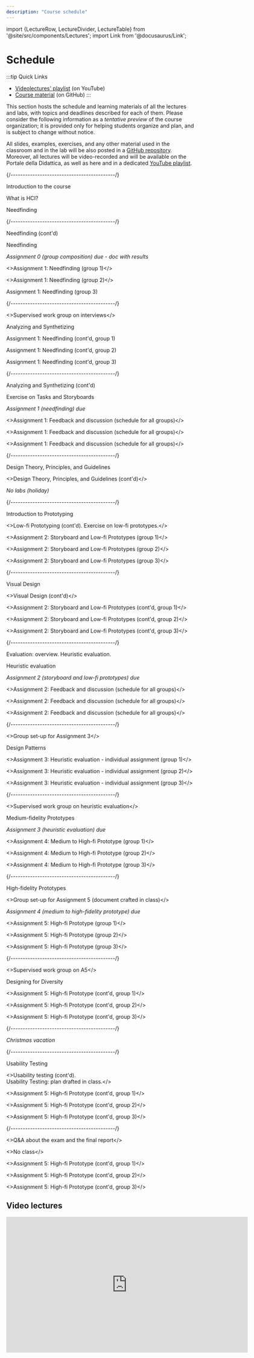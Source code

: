 ```yaml
---
description: "Course schedule"
---
```


import {LectureRow, LectureDivider, LectureTable} from '@site/src/components/Lectures';
import Link from '@docusaurus/Link';


# Schedule

:::tip Quick Links
* [Videolectures' playlist](https://www.youtube.com/playlist?list=PLs7DWGc_wmwRwGT5u9W9TKenphrJKtDss) (on YouTube)
* [Course material](https://github.com/polito-hci-2023/materials) (on GitHub)
:::

This section hosts the schedule and learning materials of all the lectures and labs, with topics and deadlines described for each of them. Please consider the following information as a _tentative preview_ of the course organization; it is provided only for helping students organize and plan, and is subject to change without notice.

All slides, examples, exercises, and any other material used in the classroom and in the lab will be also posted in a [GitHub repository](https://github.com/polito-hci-2023/materials). Moreover, all lectures will be video-recorded and will be available on the Portale della Didattica, as well as here and in a dedicated [YouTube playlist](https://www.youtube.com/playlist?list=PLs7DWGc_wmwRwGT5u9W9TKenphrJKtDss).

<LectureTable defaultTeacher="Luigi De Russis" defaultType="Lecture" showMaterial={false} language='EN'>

<LectureDivider topic='Week 01'/>{/*-------------------------------------------*/}

<LectureRow
    date="02/10/2023" time="14:30-16:00"
    video="https://youtu.be/S6_VuAk8taA"
    >
    <Link to="https://polito-hci-2023.github.io/materials/slides/00-intro.pdf" title="Course introduction slides in PDF">Introduction to the course</Link>
</LectureRow>

<LectureRow 
    date="03/10/2023" time="17:30-19:00"
    video="https://youtu.be/wWwFxNahoTA"
    >
    <Link to="https://polito-hci-2023.github.io/materials/slides/01-whatisHCI.pdf" title="Slides on introduction to HCI in PDF">What is HCI?</Link>
</LectureRow>

<LectureRow
    date="04/10/2023" time="13:00-14:30"
    video="https://youtu.be/9_OdwSfnElM"
    >
    <Link to="https://polito-hci-2023.github.io/materials/slides/02-needfinding.pdf" title="Needfinding slides in PDF">Needfinding</Link>
</LectureRow>

<LectureDivider topic='Week 02'/>{/*-------------------------------------------*/}

<LectureRow
    date="09/10/2023" time="14:30-16:00"
    video="https://youtu.be/wu4ASikBZZ8"
    >
    <span>Needfinding (cont'd)</span>
</LectureRow>

<LectureRow 
    date="10/10/2023" time="17:30-19:00" type="Exercise"
    video="https://youtu.be/uynZynu7EKE"
    >
    <Link to="https://polito-hci-2023.github.io/materials/slides/02b-needfinding-exercise.pdf" title="Exercise on needfinding">Needfinding</Link>
</LectureRow>

<LectureRow variant='success'
    date="10/10/2023" time="EOD" type="" teacher=""
    >
    <em>Assignment 0 (group composition) due - <Link to="https://docs.google.com/spreadsheets/d/1onS_mR75WWrs4NwDaIapE9KAfhRxd1jm8KXIem5h_nY" title="Groups-Themes match">doc with results</Link></em>
</LectureRow>

<LectureRow 
    date="11/10/2023" time="13:00-14:30" type="Lab" teacher="Alberto Monge Roffarello"
    >
    <><Link to="https://polito-hci-2023.github.io/materials/assignments/A1-needfinding.pdf" title="First assignment">Assignment 1: Needfinding</Link> (<Link to="https://docs.google.com/spreadsheets/d/1onS_mR75WWrs4NwDaIapE9KAfhRxd1jm8KXIem5h_nY" title="Groups-Themes match">group 1</Link>)</>
</LectureRow>

<LectureRow 
    date="11/10/2023" time="14:30-16:00" type="Lab" 
    >
    <><Link to="https://polito-hci-2023.github.io/materials/assignments/A1-needfinding.pdf" title="First assignment">Assignment 1: Needfinding</Link> (<Link to="https://docs.google.com/spreadsheets/d/1onS_mR75WWrs4NwDaIapE9KAfhRxd1jm8KXIem5h_nY" title="Groups-Themes match">group 2</Link>)</>
</LectureRow>

<LectureRow 
    date="11/10/2023" time="16:00-17:30" type="Lab" teacher="Tommaso Calò"
    ><Link to="https://polito-hci-2023.github.io/materials/assignments/A1-needfinding.pdf" title="First assignment">Assignment 1: Needfinding</Link> (<Link to="https://docs.google.com/spreadsheets/d/1onS_mR75WWrs4NwDaIapE9KAfhRxd1jm8KXIem5h_nY" title="Groups-Themes match">group 3</Link>)</LectureRow>

<LectureDivider topic='Week 03'/>{/*-------------------------------------------*/}

<LectureRow
    date="16/10/2023" time="14:30-16:00" type="Exercise"
    >
    <>Supervised work group on interviews</>
</LectureRow>

<LectureRow 
    date="17/10/2023" time="17:30-19:00"
    video="https://youtu.be/FAj3r1CTtkI"
    >
    <Link to="https://polito-hci-2023.github.io/materials/slides/03-analyzing.pdf" title="Task analysis, scenarios, and storyboards (PDF)">Analyzing and Synthetizing</Link>
</LectureRow>

<LectureRow 
    date="18/10/2023" time="13:00-14:30" type="Lab" teacher="Alberto Monge Roffarello"
    >Assignment 1: Needfinding (cont'd, group 1)</LectureRow>

<LectureRow 
    date="18/10/2023" time="14:30-16:00" type="Lab" teacher="Alberto Monge Roffarello"
    >Assignment 1: Needfinding (cont'd, group 2)</LectureRow>

<LectureRow 
    date="18/10/2023" time="16:00-17:30" type="Lab" teacher="Tommaso Calò"
    >Assignment 1: Needfinding (cont'd, group 3)</LectureRow>

<LectureDivider topic='Week 04'/>{/*-------------------------------------------*/}

<LectureRow
    date="23/10/2023" time="14:30-16:00"
    video="https://youtu.be/vpZgjmfiSPQ"
    >Analyzing and Synthetizing (cont'd)</LectureRow>

<LectureRow 
    date="24/10/2023" time="17:30-19:00" type="Exercise"
    video="https://youtu.be/OsPlTPsB2Oo"
    >
    <Link to="https://polito-hci-2023.github.io/materials/slides/03b-analyzing-exercise.pdf" title="Exercise on tasks and storyboards (PDF)">Exercise on Tasks and Storyboards</Link>
</LectureRow>

<LectureRow variant="success" date="24/10/2023" time="EOD" teacher="" type="">
    <em>Assignment 1 (needfinding) due</em>
</LectureRow>

<LectureRow 
    date="25/10/2023" time="13:00-14:30" type="Lab" teacher="All"
    >
    <>Assignment 1: Feedback and discussion (<Link to="https://docs.google.com/spreadsheets/d/1NngPG8eniNBA2pFE4qbOaYt1zSBjm6HF8UrwcEfHo_w" title="Schedule for the feedback session">schedule for all groups</Link>)</>
</LectureRow>

<LectureRow 
    date="25/10/2023" time="14:30-16:00" type="Lab" teacher="All"
    >
    <>Assignment 1: Feedback and discussion (<Link to="https://docs.google.com/spreadsheets/d/1NngPG8eniNBA2pFE4qbOaYt1zSBjm6HF8UrwcEfHo_w" title="Schedule for the feedback session">schedule for all groups</Link>)</>
</LectureRow>

<LectureRow 
    date="25/10/2023" time="16:00-17:30" type="Lab" teacher="All"
    >
    <>Assignment 1: Feedback and discussion (<Link to="https://docs.google.com/spreadsheets/d/1NngPG8eniNBA2pFE4qbOaYt1zSBjm6HF8UrwcEfHo_w" title="Schedule for the feedback session">schedule for all groups</Link>)</>
</LectureRow>

<LectureDivider topic='Week 05'/>{/*-------------------------------------------*/}

<LectureRow
    date="30/10/2023" time="14:30-16:00"
    video="https://youtu.be/q92i5Z-uiuI"
    >
    <Link to="https://polito-hci-2023.github.io/materials/slides/04-design-principles.pdf" title="Design theories, principles, and guidelines (PDF)">Design Theory, Principles, and Guidelines</Link>
</LectureRow>

<LectureRow 
    date="31/10/2023" time="17:30-19:00"
    video="https://youtu.be/X01UHPrYTAs"
    >
    <>Design Theory, Principles, and Guidelines (cont'd)</>
</LectureRow>

<LectureRow date="01/11/2023" variant="warning" type="" teacher=""
    >
    <em>No labs (holiday)</em>
</LectureRow>

<LectureDivider topic='Week 06'/>{/*-------------------------------------------*/}

<LectureRow
    date="06/11/2023" time="14:30-16:00"
    video="https://youtu.be/Fp8LKOxVI5s"
    >
    <Link to="https://polito-hci-2023.github.io/materials/slides/05-low-fi-prototypes.pdf" title="Prototyping">Introduction to Prototyping</Link>
</LectureRow>

<LectureRow 
    date="07/11/2023" time="17:30-19:00" type="Exercise"
    video="https://youtu.be/8ZqCF5ud4z4"
    >
    <>Low-fi Prototyping (cont'd). <Link to="https://polito-hci-2023.github.io/materials/slides/05b-low-fi-prototypes-exercise.pdf" title="Critique of low-fi prototypes">Exercise on low-fi prototypes</Link>.</>
</LectureRow>

<LectureRow 
    date="08/11/2023" time="13:00-14:30" type="Lab" teacher="Alberto Monge Roffarello"
    >
    <><Link to="https://polito-hci-2023.github.io/materials/assignments/A2-storyboard-paper-prototypes.pdf" title="Second assignment">Assignment 2: Storyboard and Low-fi Prototypes</Link> (group 1)</>
</LectureRow>

<LectureRow 
    date="08/11/2023" time="14:30-16:00" type="Lab" teacher="Luigi De Russis"
    >
    <><Link to="https://polito-hci-2023.github.io/materials/assignments/A2-storyboard-paper-prototypes.pdf" title="Second assignment">Assignment 2: Storyboard and Low-fi Prototypes</Link> (group 2)</>
</LectureRow>

<LectureRow 
    date="08/11/2023" time="16:00-17:30" type="Lab" teacher="Tommaso Calò"
    >
    <><Link to="https://polito-hci-2023.github.io/materials/assignments/A2-storyboard-paper-prototypes.pdf" title="Second assignment">Assignment 2: Storyboard and Low-fi Prototypes</Link> (group 3)</>
</LectureRow>

<LectureDivider topic='Week 07'/>{/*-------------------------------------------*/}

<LectureRow
    date="13/11/2023" time="14:30-16:00"
    video="https://youtu.be/R5C_xz_lZtA"
    >
    <Link to="https://polito-hci-2023.github.io/materials/slides/06-visualdesign.pdf" title="Visual design and navigation">Visual Design</Link>
</LectureRow>

<LectureRow 
    date="14/11/2023" time="17:30-19:00"
    video="https://youtu.be/JrBcXjsqmmo"
    >
    <>Visual Design (cont'd)</>
</LectureRow>

<LectureRow 
    date="15/11/2023" time="13:00-14:30" type="Lab" teacher="Alberto Monge Roffarello"
    >
    <>Assignment 2: Storyboard and Low-fi Prototypes (cont'd, group 1)</>
</LectureRow>

<LectureRow 
    date="15/11/2023" time="14:30-16:00" type="Lab" teacher="Luigi De Russis"
    >
    <>Assignment 2: Storyboard and Low-fi Prototypes (cont'd, group 2)</>
</LectureRow>

<LectureRow 
    date="15/11/2023" time="16:00-17:30" type="Lab" teacher="Tommaso Calò"
    >
    <>Assignment 2: Storyboard and Low-fi Prototypes (cont'd, group 3)</>
</LectureRow>

<LectureDivider topic='Week 08'/>{/*-------------------------------------------*/}

<LectureRow
    date="20/11/2023" time="14:30-16:00" 
    video="https://youtu.be/xQQ3f9DV5Lo"
    teacher="Alberto Monge Roffarello"
    >
    <Link to="https://polito-hci-2023.github.io/materials/slides/07-heuristic-evaluation.pdf" title="Evaluation: Introduction and Heuristics">Evaluation: overview. Heuristic evaluation.</Link>
</LectureRow>

<LectureRow 
    date="21/11/2023" time="17:30-19:00"
    video="https://youtu.be/PwfQyt2ASwo"
    type="Exercise" teacher="Alberto Monge Roffarello"
    >
    <Link to="https://polito-hci-2023.github.io/materials/slides/07b-heuristic-evaluation-exercise.pdf" title="Exercise on Heuristic Evaluation">Heuristic evaluation</Link>
</LectureRow>

<LectureRow variant="success" date="21/11/2023" time="EOD" teacher="" type="">
    <em>Assignment 2 (storyboard and low-fi prototypes) due</em>
</LectureRow>

<LectureRow 
    date="22/11/2023" time="13:00-14:30" type="Lab" teacher="All"
    >
    <>Assignment 2: Feedback and discussion (<Link to="https://docs.google.com/spreadsheets/d/1W5maJ0hBiGLfgS_EttpQQM7CYw0moe1t9BIubdS7o5Y">schedule for all groups</Link>)</>
</LectureRow>

<LectureRow 
    date="22/11/2023" time="14:30-16:00" type="Lab" teacher="All"
    >
    <>Assignment 2: Feedback and discussion (<Link to="https://docs.google.com/spreadsheets/d/1W5maJ0hBiGLfgS_EttpQQM7CYw0moe1t9BIubdS7o5Y">schedule for all groups</Link>)</>
</LectureRow>

<LectureRow 
    date="22/11/2023" time="16:00-17:30" type="Lab" teacher="All"
    >
    <>Assignment 2: Feedback and discussion (<Link to="https://docs.google.com/spreadsheets/d/1W5maJ0hBiGLfgS_EttpQQM7CYw0moe1t9BIubdS7o5Y">schedule for all groups</Link>)</>
</LectureRow>

<LectureDivider topic='Week 09'/>{/*-------------------------------------------*/}

<LectureRow
    date="27/11/2023" time="14:30-16:00" type="Exercise" teacher="Alberto Monge Roffarello"
    >
    <>Group set-up for Assignment 3</>
</LectureRow>

<LectureRow 
    date="28/11/2023" time="17:30-19:00" teacher="Alberto Monge Roffarello"
    video="https://youtu.be/KWKWM-7V8to"
    >
    <Link to="https://polito-hci-2023.github.io/materials/slides/08-design-patterns.pdf" title="Design Patterns">Design Patterns</Link>
</LectureRow>

<LectureRow 
    date="29/11/2023" time="13:00-14:30" type="Lab" teacher="Alberto Monge Roffarello"
    >
    <><Link to="https://polito-hci-2023.github.io/materials/assignments/A3-heuristic-evaluation.pdf" title="Third assignment">Assignment 3: Heuristic evaluation - individual assignment</Link> (group 1)</>
</LectureRow>

<LectureRow 
    date="29/11/2023" time="14:30-16:00" type="Lab" teacher="Alberto Monge Roffarello"
    >
    <><Link to="https://polito-hci-2023.github.io/materials/assignments/A3-heuristic-evaluation.pdf" title="Third assignment">Assignment 3: Heuristic evaluation - individual assignment</Link> (group 2)</>
</LectureRow>

<LectureRow 
    date="29/11/2023" time="16:00-17:30" type="Lab" teacher="Tommaso Calò"
    >
    <><Link to="https://polito-hci-2023.github.io/materials/assignments/A3-heuristic-evaluation.pdf" title="Third assignment">Assignment 3: Heuristic evaluation - individual assignment</Link> (group 3)</>
</LectureRow>

<LectureDivider topic='Week 10'/>{/*-------------------------------------------*/}

<LectureRow
    date="04/12/2023" time="14:30-16:00" type="Exercise" teacher="Tommaso Calò"
    >
    <>Supervised work group on heuristic evaluation</>
</LectureRow>

<LectureRow 
    date="05/12/2023" time="17:30-19:00" teacher="Alberto Monge Roffarello"
    video="https://youtu.be/Zv-fkhRltIw"
    >
      <Link to="https://polito-hci-2023.github.io/materials/slides/09-mid-fi-prototypes.pdf" title="Medium fidelity prototypes">Medium-fidelity Prototypes</Link>
</LectureRow>

<LectureRow variant="success" date="05/12/2023" time="EOD" teacher="" type="">
    <em>Assignment 3 (heuristic evaluation) due</em>
</LectureRow>

<LectureRow 
    date="06/12/2023" time="13:00-14:30" type="Lab" teacher="Alberto Monge Roffarello"
    >
    <><Link to="https://polito-hci-2023.github.io/materials/assignments/A4-mid-to-hi-fidelity.pdf" title="Fourth assignment">Assignment 4: Medium to High-fi Prototype</Link> (group 1)</>
</LectureRow>

<LectureRow 
    date="06/12/2023" time="14:30-16:00" type="Lab" teacher="Alberto Monge Roffarello"
    >
    <><Link to="https://polito-hci-2023.github.io/materials/assignments/A4-mid-to-hi-fidelity.pdf" title="Fourth assignment">Assignment 4: Medium to High-fi Prototype</Link> (group 2)</>
</LectureRow>

<LectureRow 
    date="06/12/2023" time="16:00-17:30" type="Lab" teacher="Tommaso Calò"
    >
    <><Link to="https://polito-hci-2023.github.io/materials/assignments/A4-mid-to-hi-fidelity.pdf" title="Fourth assignment">Assignment 4: Medium to High-fi Prototype</Link> (group 3)</>
</LectureRow>

<LectureDivider topic='Week 11'/>{/*-------------------------------------------*/}

<LectureRow
    date="11/12/2023" time="14:30-16:00"
    video="https://youtu.be/4u3bjH1CQ_U"
    >
     <Link to="https://polito-hci-2023.github.io/materials/slides/10-hi-fi-prototypes.pdf" title="High fidelity prototypes">High-fidelity Prototypes</Link>
</LectureRow>

<LectureRow 
    date="12/12/2023" time="17:30-19:00" type="Exercise"
    >
    <>Group set-up for Assignment 5 (<Link to="https://polito-hci-2023.github.io/materials/slides/10a-tech-choices.pdf" title="Options for implementing the hi-fi prototypes">document crafted in class</Link>)</>
</LectureRow>

<LectureRow variant="success" date="12/12/2023" time="EOD" teacher="" type="">
    <em>Assignment 4 (medium to high-fidelity prototype) due</em>
</LectureRow>

<LectureRow 
    date="13/12/2023" time="13:00-14:30" type="Lab" teacher="Alberto Monge Roffarello"
    >
    <><Link to="https://polito-hci-2023.github.io/materials/assignments/A5-high-fidelity-prototype.pdf" title="Fifth assignment">Assignment 5: High-fi Prototype</Link> (group 1)</>
</LectureRow>

<LectureRow 
    date="13/12/2023" time="14:30-16:00" type="Lab"
    >
    <><Link to="https://polito-hci-2023.github.io/materials/assignments/A5-high-fidelity-prototype.pdf" title="Fifth assignment">Assignment 5: High-fi Prototype</Link> (group 2)</>
</LectureRow>

<LectureRow 
    date="13/12/2023" time="16:00-17:30" type="Lab" teacher="Tommaso Calò"
    >
    <><Link to="https://polito-hci-2023.github.io/materials/assignments/A5-high-fidelity-prototype.pdf" title="Fifth assignment">Assignment 5: High-fi Prototype</Link> (group 3)</>
</LectureRow>

<LectureDivider topic='Week 12'/>{/*-------------------------------------------*/}

<LectureRow
    date="18/12/2023" time="14:30-16:00" teacher="Alberto Monge Roffarello"
    >
    <>Supervised work group on A5</>
</LectureRow>

<LectureRow 
    date="19/12/2023" time="17:30-19:00"
    video="https://youtu.be/o7P2PCKzous"
    >
    <Link to="https://polito-hci-2023.github.io/materials/slides/11-designing-diversity.pdf" title="Inclusive and universal design">Designing for Diversity</Link>
</LectureRow>

<LectureRow 
    date="20/12/2023" time="13:00-14:30" type="Lab" teacher="Alberto Monge Roffarello"
    >
    <>Assignment 5: High-fi Prototype (cont'd, group 1)</>
</LectureRow>

<LectureRow 
    date="20/12/2023" time="14:30-16:00" type="Lab"
    >
    <>Assignment 5: High-fi Prototype (cont'd, group 2)</>
</LectureRow>

<LectureRow 
    date="20/12/2023" time="16:00-17:30" type="Lab" teacher="Tommaso Calò"
    >
    <>Assignment 5: High-fi Prototype (cont'd, group 3)</>
</LectureRow>

<LectureDivider />{/*-------------------------------------------*/}

<LectureRow variant="warning" teacher="" type="">
    <em>Christmas vacation</em>
</LectureRow>

<LectureDivider topic='Week 13'/>{/*-------------------------------------------*/}

<LectureRow
    date="08/01/2024" time="14:30-16:00"
    video="https://youtu.be/RJVLImKrppo"
    >
    <Link to="https://polito-hci-2023.github.io/materials/slides/12-usability-testing.pdf" title="Usability testing">Usability Testing</Link>
</LectureRow>

<LectureRow 
    date="09/01/2024" time="17:30-19:00" type="Exercise"
    video="https://youtu.be/ZKFLg4l8ri8"
    >
    <>Usability testing (cont'd).<br/>
    <Link to="https://docs.google.com/document/d/1vaZ7w1Wg_fuDEifT1zvaNIvlYqwuEm8zlDdVva7v_lo" title="Usability plan drafted in class">Usability Testing: plan drafted in class.</Link></>
</LectureRow>

<LectureRow 
    date="10/01/2024" time="13:00-14:30" type="Lab" teacher="Luigi De Russis"
    >
    <>Assignment 5: High-fi Prototype (cont'd, group 1)</>
</LectureRow>

<LectureRow 
    date="10/01/2024" time="14:30-16:00" type="Lab"
    >
    <>Assignment 5: High-fi Prototype (cont'd, group 2)</>
</LectureRow>

<LectureRow 
    date="10/01/2024" time="16:00-17:30" type="Lab" teacher="Tommaso Calò"
    >
    <>Assignment 5: High-fi Prototype (cont'd, group 3)</>
</LectureRow>

<LectureDivider topic='Week 14'/>{/*-------------------------------------------*/}

<LectureRow
    date="15/01/2024" time="14:30-16:00"
    video="https://youtu.be/E44_WZvMieY"
    >
    <>Q&A about the exam and the final report</>
</LectureRow>

<LectureRow 
    date="16/01/2024" time="17:30-19:00" type="" variant="warning"
    >
    <>No class</>
</LectureRow>

<LectureRow 
    date="17/01/2024" time="13:00-14:30" type="Lab"
    >
    <>Assignment 5: High-fi Prototype (cont'd, group 1)</>
</LectureRow>

<LectureRow 
    date="17/01/2024" time="14:30-16:00" type="Lab"
    >
    <>Assignment 5: High-fi Prototype (cont'd, group 2)</>
</LectureRow>

<LectureRow 
    date="17/01/2024" time="16:00-17:30" type="Lab" teacher="Tommaso Calò"
    >
    <>Assignment 5: High-fi Prototype (cont'd, group 3)</>
</LectureRow>

</LectureTable>

## Video lectures
<iframe width="640" height="360" src="https://www.youtube-nocookie.com/embed/videoseries?si=5A1NPTqfKzq99Xnv&amp;list=PLs7DWGc_wmwRwGT5u9W9TKenphrJKtDss" title="YouTube video player" frameborder="0" allow="accelerometer; autoplay; clipboard-write; encrypted-media; gyroscope; picture-in-picture; web-share" allowfullscreen></iframe>

